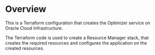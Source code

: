 # Overview
This is a Terraform configuration that creates the Optimizer service on Oracle Cloud Infrastructure.

The Terraform code is used to create a Resource Manager stack, that creates the required resources and configures the application on the created resources.